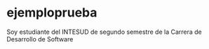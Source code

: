 # ejemploprueba
Soy estudiante del INTESUD de segundo semestre de la Carrera de Desarrollo de Software 
